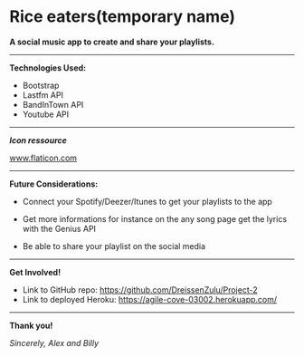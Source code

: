 # Rice eaters(temporary name)

**A social music app to create and share your playlists.**

-------------------------------------------------------------------------------------------

**Technologies Used:**

- Bootstrap
- Lastfm API
- BandInTown API
- Youtube API

-------------------------------------------------------------------------------------------

***Icon ressource***

www.flaticon.com


-------------------------------------------------------------------------------------------
**Future Considerations:**

- Connect your Spotify/Deezer/Itunes to get your playlists to the app

- Get more informations for instance on the any song page get the lyrics with the Genius API

- Be able to share your playlist on the social media 

-------------------------------------------------------------------------------------------

**Get Involved!**

- Link to GitHub repo: https://github.com/DreissenZulu/Project-2
- Link to deployed Heroku: https://agile-cove-03002.herokuapp.com/

-------------------------------------------------------------------------------------------

**Thank you!**

*Sincerely, Alex and Billy*

